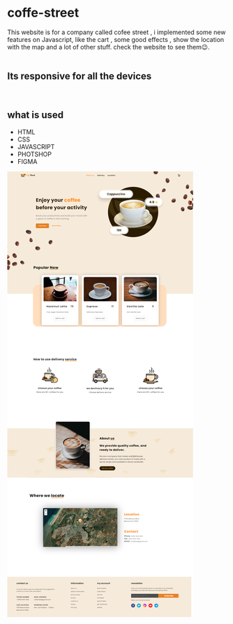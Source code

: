 # coffe-street
This website is for a company called cofee street , i implemented some new features on Javascript, like the cart , some good effects , show the location with the map and a lot of other stuff. check the website to see them😉. </br>
</br>
<h2> Its responsive for all the devices</h2>
 </br>
<h2> what is used</h2>
<ul> <li> HTML</li> <li> CSS</li> <li> JAVASCRIPT</li> <li> PHOTSHOP</li>  <li> FIGMA</li>  </ul>

![Screenshot](coffee-street.png)
